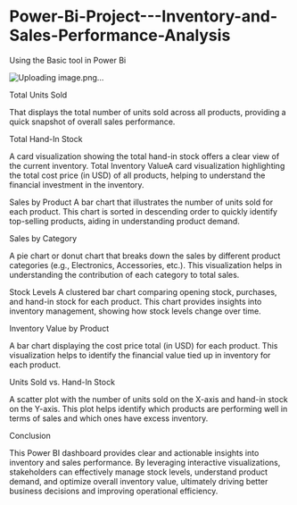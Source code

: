 # Power-Bi-Project---Inventory-and-Sales-Performance-Analysis
Using the Basic tool in Power Bi

![Uploading image.png…]()



Total Units Sold

That displays the total number of units sold across all products, providing a quick snapshot of overall sales performance.

Total Hand-In Stock

A card visualization showing the total hand-in stock offers a clear view of the current inventory.
Total Inventory ValueA card visualization highlighting the total cost price (in USD) of all products, 
helping to understand the financial investment in the inventory.

Sales by Product
A bar chart that illustrates the number of units sold for each product. This chart is sorted in descending order to quickly identify top-selling products, aiding in understanding product demand.

Sales by Category

A pie chart or donut chart that breaks down 
the sales by different product categories 
(e.g., Electronics, Accessories, etc.). This 
visualization helps in understanding the 
contribution of each category to total sales.

Stock Levels
A clustered bar chart comparing opening stock, purchases, and hand-in stock for each product. This chart provides insights into inventory management, showing 
how stock levels change over time.

Inventory Value by Product

A bar chart displaying the cost price total (in USD) for each product. This visualization helps to identify the financial value tied up in inventory for each 
product.

Units Sold vs. Hand-In Stock

A scatter plot with the number of units sold on the X-axis and hand-in stock on the Y-axis. This plot helps identify which products are performing well in terms 
of sales and which ones have excess inventory.

Conclusion

This Power BI dashboard provides clear and actionable insights into inventory and sales performance. By leveraging interactive visualizations, stakeholders can effectively manage stock levels, understand product demand, and optimize overall inventory value, ultimately driving better business decisions and improving operational efficiency.
